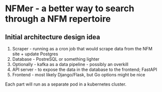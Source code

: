 # NFMer - a better way to search through a NFM repertoire

## Initial architecture design idea

1. Scraper - running as a cron job that would scrape data from the NFM site + update Postgres
2. Database - PostreSQL or something lighter
3. Optionally - kafka as a data pipeline - possibly an overkill
4. API server - to expose the data in the database to the frontend; FastAPI
5. Frontend - most likely Django/Flask, but Go options might be nice


Each part will run as a separate pod in a kubernetes cluster.
